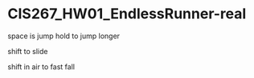 # CIS267_HW01_EndlessRunner-real

space is jump hold to jump longer

shift to slide

shift in air to fast fall


